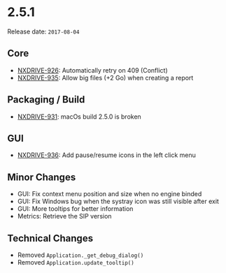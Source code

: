 # 2.5.1

Release date: `2017-08-04`

## Core

- [NXDRIVE-926](https://hyland.atlassian.net/browse/NXDRIVE-926): Automatically retry on 409 (Conflict)
- [NXDRIVE-935](https://hyland.atlassian.net/browse/NXDRIVE-935): Allow big files (+2 Go) when creating a report

## Packaging / Build

- [NXDRIVE-931](https://hyland.atlassian.net/browse/NXDRIVE-931): macOs build 2.5.0 is broken

## GUI

- [NXDRIVE-936](https://hyland.atlassian.net/browse/NXDRIVE-936): Add pause/resume icons in the left click menu

## Minor Changes

- GUI: Fix context menu position and size when no engine binded
- GUI: Fix Windows bug when the systray icon was still visible after exit
- GUI: More tooltips for better information
- Metrics: Retrieve the SIP version

## Technical Changes

- Removed `Application._get_debug_dialog()`
- Removed `Application.update_tooltip()`
